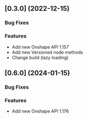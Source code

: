 ## [0.3.0] (2022-12-15)

### Bug Fixes

### Features

- Add new Onshape API 1.157
- Add new Versioned node methods
- Change build (lazy loading)




## [0.6.0] (2024-01-15)

### Bug Fixes

### Features

- Add new Onshape API 1.176



